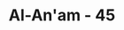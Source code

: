 ---
title: "Al-An'am - 45"
no: 45
arabic_no: ٤٥
ayah: فَقُطِعَ دَابِرُ الْقَوْمِ الَّذِيْنَ ظَلَمُوْاۗ وَالْحَمْدُ لِلّٰهِ رَبِّ الْعٰلَمِيْنَ 
translation: "Maka orang-orang yang zalim itu dimusnahkan sampai ke akar-akarnya. Dan segala puji bagi Allah, Tuhan seluruh alam."
tafsir: "Ayat ini menerangkan bahwa orang-orang yang ingkar dan mendustakan Rasul-rasul itu binasa karena diri mereka sendiri, tidak seorang pun yang luput dari azab itu. Segala puji bagi Allah yang telah menghancurkan orang-orang yang zalim itu dan yang telah melimpahkan nikmat dan karunia-Nya kepada orang-orang yang beriman.\n\nAyat ini menganjurkan kepada kaum Muslimin agar mengucapkan hamdalah \"Alhamdulillahi rabbil alamin\" (segala puji bagi Allah Tuhan seluruh alam), setiap mendapat nikmat, rahmat dan pertolongan Allah."
---